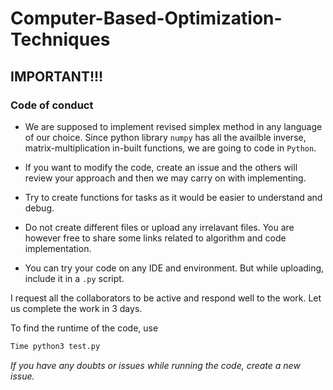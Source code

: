 # Computer-Based-Optimization-Techniques

## IMPORTANT!!!

### Code of conduct

+ We are supposed to implement revised simplex method in any language of our choice. Since python library `numpy` has all the availble inverse, matrix-multiplication in-built functions, we are going to code in `Python`.

+ If you want to modify the code, create an issue and the others will review your approach and then we may carry on with implementing.

+ Try to create functions for tasks as it would be easier to understand and debug.

+ Do not create different files or upload any irrelavant files. You are however free to share some links related to algorithm and code implementation. 

+ You can try your code on any IDE and environment. But while uploading, include it in a `.py` script.

I request all the collaborators to be active and respond well to the work. Let us complete the work in 3 days.

To find the runtime of the code, use
```python
Time python3 test.py
```

*If you have any doubts or issues while running the code, create a new issue.*

